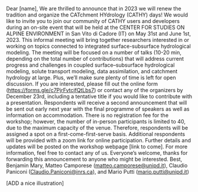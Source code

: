 Dear [name],
We are thrilled to announce that in 2023 we will renew the tradition and organize the CATchment HYdrology (CATHY) days!
We would like to invite you to join our community of CATHY users and developers during an on-site event that will be held at the CENTER FOR STUDIES ON ALPINE ENVIRONMENT in San Vito di Cadore (IT) on May 31st and June 1st, 2023.
This informal meeting will bring together researchers interested in or working on topics connected to integrated surface-subsurface hydrological modeling. The meeting will be focused on a number of talks (10-20 min, depending on the total number of contributions) that will address current progress and challenges in coupled surface–subsurface hydrological modeling, solute transport modeling, data assimilation, and catchment hydrology at large. Plus, we’ll make sure plenty of time is left for open discussion.
If you are interested, please fill out the online form (https://forms.gle/c7PjrFvtcjfQtLbs7) or contact any of the organizers by December 23rd, including a tentative title if you would like to contribute with a presentation. 
Respondents will receive a second announcement that will be sent out early next year with the final programme of speakers as well as information on accommodation. 
There is no registration fee for the workshop; however, the number of in-person participants is limited to 40, due to the maximum capacity of the venue. Therefore, respondents will be assigned a spot on a first-come-first-serve basis. Additional respondents will be provided with a zoom link for online participation.
Further details and updates will be posted on the workshop webpage [link to come]. For more information, feel free to contact any of us.
Everyone’s welcome, thanks for forwarding this announcement to anyone who might be interested.
Best,
Benjamin Mary, Matteo Camporese (matteo.camporese@unipd.it), Claudio Paniconi (Claudio.Paniconi@inrs.ca), and Mario Putti (mario.putti@unipd.it)
 
 
[ADD a nice illustration]



